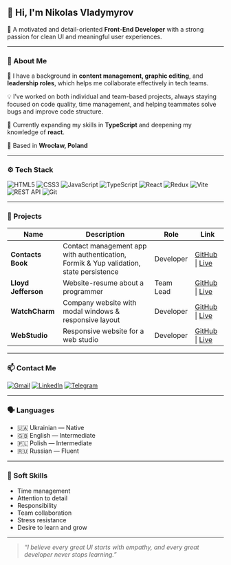 ## 👋 Hi, I'm Nikolas Vladymyrov

🎯 A motivated and detail-oriented **Front-End Developer** with a strong passion for clean UI and meaningful user experiences.

---

### 🧠 About Me

💼 I have a background in **content management, graphic editing**, and **leadership roles**, which helps me collaborate effectively in tech teams.

💡 I’ve worked on both individual and team-based projects, always staying focused on code quality, time management, and helping teammates solve bugs and improve code structure.

🌱 Currently expanding my skills in **TypeScript** and deepening my knowledge of **react**.

📍 Based in **Wrocław, Poland**

---

### ⚙️ Tech Stack

![HTML5](https://img.shields.io/badge/HTML5-E34F26?style=flat-square&logo=html5&logoColor=white)
![CSS3](https://img.shields.io/badge/CSS3-1572B6?style=flat-square&logo=css3)
![JavaScript](https://img.shields.io/badge/JavaScript-F7DF1E?style=flat-square&logo=javascript&logoColor=black)
![TypeScript](https://img.shields.io/badge/TypeScript-3178C6?style=flat-square&logo=typescript&logoColor=white)
![React](https://img.shields.io/badge/React-61DAFB?style=flat-square&logo=react&logoColor=black)
![Redux](https://img.shields.io/badge/Redux-764ABC?style=flat-square&logo=redux&logoColor=white)
![Vite](https://img.shields.io/badge/Vite-646CFF?style=flat-square&logo=vite&logoColor=white)
![REST API](https://img.shields.io/badge/REST_API-6e99ff?style=flat-square)
![Git](https://img.shields.io/badge/Git-F05032?style=flat-square&logo=git&logoColor=white)

---

### 🚀 Projects

| Name | Description | Role | Link |
|------|-------------|------|------|
| **Contacts Book** | Contact management app with authentication, Formik & Yup validation, state persistence | Developer | [GitHub](https://github.com/Nikolas-vl/goit-react-hw-08) \| [Live](https://goit-react-hw-08-pi-flax.vercel.app) |
| **Lloyd Jefferson** | Website-resume about a programmer | Team Lead | [GitHub](https://github.com/Nikolas-vl/project-CodeTeam14) \| [Live](https://nikolas-vl.github.io/project-CodeTeam14/) |
| **WatchCharm** | Company website with modal windows & responsive layout | Developer | [GitHub](https://github.com/nastishaaa/project1) \| [Live](https://nastishaaa.github.io/project1/index.html) |
| **WebStudio** | Responsive website for a web studio | Developer | [GitHub](https://github.com/Nikolas-vl/goit-markup-hw-06) \| [Live](https://nikolas-vl.github.io/goit-markup-hw-06/index.html) |

---

### 📫 Contact Me

[![Gmail](https://img.shields.io/badge/Gmail-D14836?style=flat-square&logo=gmail&logoColor=white)](mailto:nikvv02@gmail.com)
[![LinkedIn](https://img.shields.io/badge/LinkedIn-0077B5?style=flat-square&logo=linkedin&logoColor=white)](https://www.linkedin.com/in/nikolas-vladymyrov/)
[![Telegram](https://img.shields.io/badge/Telegram-26A5E4?style=flat-square&logo=telegram&logoColor=white)](https://t.me/nikvlv)

---

### 🗣️ Languages

- 🇺🇦 Ukrainian — Native  
- 🇬🇧 English — Intermediate  
- 🇵🇱 Polish — Intermediate  
- 🇷🇺 Russian — Fluent

---

### 🧩 Soft Skills

- Time management  
- Attention to detail  
- Responsibility  
- Team collaboration  
- Stress resistance  
- Desire to learn and grow

---

> *“I believe every great UI starts with empathy, and every great developer never stops learning.”*
